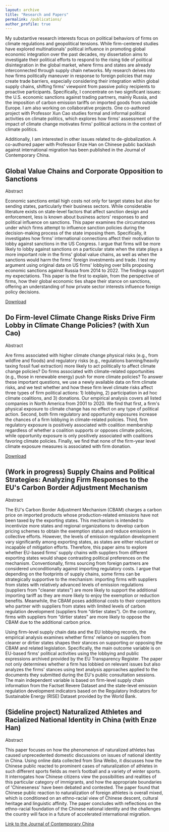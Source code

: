 ```yaml
---
layout: archive
title: "Research and Papers"
permalink: /publications/
author_profile: true
---
```


My substantive research interests focus on political behaviors of firms on climate regulations and geopolitical tensions. While firm-centered studies have explored multinationals' political influence in promoting global economic integration over the past decades, my dissertation aims to investigate their political efforts to respond to the rising tide of political disintegration in the global market, where firms and states are already interconnected through supply chain networks. My research delves into how firms politically maneuver in response to foreign policies that may create trade barriers, especially considering their integration within global supply chains, shifting firms' viewpoint from passive policy recipients to proactive participants. Specifically, I concentrate on two significant issues: the U.S. economic sanctions against trading partners, mainly Russia, and the imposition of carbon emission tariffs on imported goods from outside Europe. I am also working on collaborative projects. One co-authored project with Professor Xun Cao studies formal and informal political activities on climate politics, which explores how firms' assessment of the impact of climate change motivates firms' political actions in the context of climate politics. 

Additionally, I am interested in other issues related to de-globalization. A co-authored paper with Professor Enze Han on Chinese public backlash against international migration has been published in the Journal of Contemporary China.





## Global Value Chains and Corporate Opposition to Sanctions

Abstract

Economic sanctions entail high costs not only for target states but also for sending states, particularly their business sectors. While considerable literature exists on state-level factors that affect sanction design and enforcement, less is known about business actors' responses to and political influence on sanctions. This paper examines the circumstances under which firms attempt to influence sanction policies during the decision-making process of the state imposing them. Specifically, it investigates how firms' international connections affect their motivation to lobby against sanctions in the US Congress. I argue that firms will be more likely to lobby against sanctions on a particular state when the state plays a more important role in the firms' global value chains, as well as when the sanctions would harm the firms' foreign investments and trade. I test my argument using original data on US firms' lobbying over bills proposing economic sanctions against Russia from 2014 to 2022. The findings support my expectations. This paper is the first to explain, from the perspective of firms, how their global economic ties shape their stance on sanctions, offering an understanding of how private sector interests influence foreign policy decisions.


[Download](https://www.dropbox.com/scl/fi/oq5hb4phyc7939x0x7ns6/GVC_Sanction_Lingbo.pdf?rlkey=69xf38kyf48cjs4my2vqd8zey&st=gnxmsnap&dl=0)

## Do Firm-level Climate Change Risks Drive Firm Lobby in Climate Change Policies? (with Xun Cao)


Abstract

Are firms associated with higher climate change physical risks (e.g., from wildfire and floods) and regulatory risks (e.g., regulations banning/heavily taxing fossil fuel extraction) more likely to act politically to affect climate change policies? Do firms associated with climate-related opportunities (e.g., those in renewable energy) push for more climate policies? To answer these important questions, we use a newly available data on firm climate risks, and we test whether and how these firm level climate risks affect three types of firm political actions: 1) lobbying, 2) participation in ad hoc climate coalitions, and 3) donations. Our empirical analysis covers all listed companies in North America from 2001 to 2020. We find that first, a firm's physical exposure to climate change has no effect on any type of political action. Second, both firm regulatory and opportunity exposures increase the chances of a firm lobbying in climate-related policies. Third, firm regulatory exposure is positively associated with coalition membership regardless of whether a coalition supports or opposes climate policies, while opportunity exposure is only positively associated with coalitions favoring climate policies. Finally, we find that none of the firm-year level climate exposure measures is associated with firm donation.  

[Download](https://www.dropbox.com/scl/fi/c5irbg8pad9tz3y8y9ryj/firm_risks_and_climate_political_actions-1.pdf?rlkey=rpktndo6cay9t2dzhl4pg9l0x&st=s9pm0xnv&dl=0)

## (Work in progress) Supply Chains and Political Strategies: Analyzing Firm Responses to the EU's Carbon Border Adjustment Mechanism


Abstract

The EU's Carbon Border Adjustment Mechanism (CBAM) charges a carbon price on imported products whose production-related emissions have not been taxed by the exporting states. This mechanism is intended to incentivize more states and regional organizations to develop carbon pricing schemes to obtain the exemption status and reduce emissions in collective efforts. However, the levels of emission regulation development vary significantly among exporting states, as states are either reluctant or incapable of mitigation efforts. Therefore, this paper aims to explore whether EU-based firms’ supply chains with suppliers from different exporting states would shape contrasting political preferences on the mechanism. Conventionally, firms sourcing from foreign partners are considered unconditionally against importing regulatory costs. I argue that depending on the footprints of supply chains, some firms can be strategically supportive to the mechanism: importing firms with suppliers from states with relatively advanced levels of emission regulations (suppliers from "cleaner states") are more likely to support the additional importing tariff as they are more likely to enjoy the exemption or reduction benefits. Meanwhile, the CBAM poses additional costs to their competitors who partner with suppliers from states with limited levels of carbon regulation development (suppliers from “dirtier states”). On the contrary, firms with suppliers from “dirtier states” are more likely to oppose the CBAM due to the additional carbon price. 

Using firm-level supply chain data and the EU lobbying records, the empirical analysis examines whether firms' reliance on suppliers from cleaner or dirtier states shapes their stances on supporting or opposing the CBAM and related legislation. Specifically, the main outcome variable is on EU-based firms' political activities using the lobbying and public expressions archived provided by the EU Transparency Register. The paper not only determines whether a firm has lobbied on relevant issues but also analyzes the firms' stances using text analysis approaches applied to the documents they submitted during the EU's public consultation sessions. The main independent variable is based on firm-level supply chain information from the Factset Revere Dataset and the state-level emission regulation development indicators based on the Regulatory Indicators for Sustainable Energy (RISE) Dataset provided by the World Bank. 

## (Sideline project) Naturalized Athletes and Racialized National Identity in China (with Enze Han)


Abstract

This paper focuses on how the phenomenon of naturalized athletes has caused unprecedented domestic discussions on issues of national identity in China. Using online data collected from Sina Weibo, it discusses how the Chinese public reacted to prominent cases of naturalization of athletes in such different sports fields as men’s football and a variety of winter sports. It interrogates how Chinese citizens view the possibilities and realities of this particular category of immigrants, and how the appropriate boundaries of 'Chineseness' have been debated and contested. The paper found that Chinese public reaction to naturalization of foreign athletes is overall mixed, which is conditioned on an ethno-racial view of Chinese descent, cultural heritage and linguistic affinity. The paper concludes with reflections on the ethno-racial foundation of the Chinese national identity and the challenges the country will face in a future of accelerated international migration.


[Link to the Journal of Contemporary China](https://doi.org/10.1080/10670564.2023.2179391)



